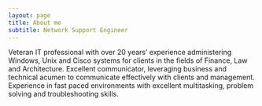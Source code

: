 ```yaml
---
layout: page
title: About me
subtitle: Network Support Engineer 
---
```


Veteran IT professional with over 20 years’ experience administering Windows, Unix and Cisco systems for clients in the fields of Finance, Law and Architecture. Excellent communicator, leveraging business and technical acumen to communicate effectively with clients and management. Experience in fast paced environments with excellent multitasking, problem solving and troubleshooting skills. 


